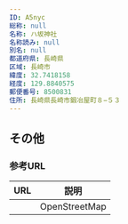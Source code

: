 ```yaml
---
ID: A5nyc
総称: null
名称: ハ坂神社
名称読み: null
別名: null
都道府県: 長崎県
区域: 長崎市
緯度: 32.7418158
経度: 129.8840575
郵便番号: 8500831
住所: 長崎県長崎市鍛冶屋町８−５３
---
```


## その他

### 参考URL

| URL | 説明          |
| --- | ------------- |
|     | OpenStreetMap |
